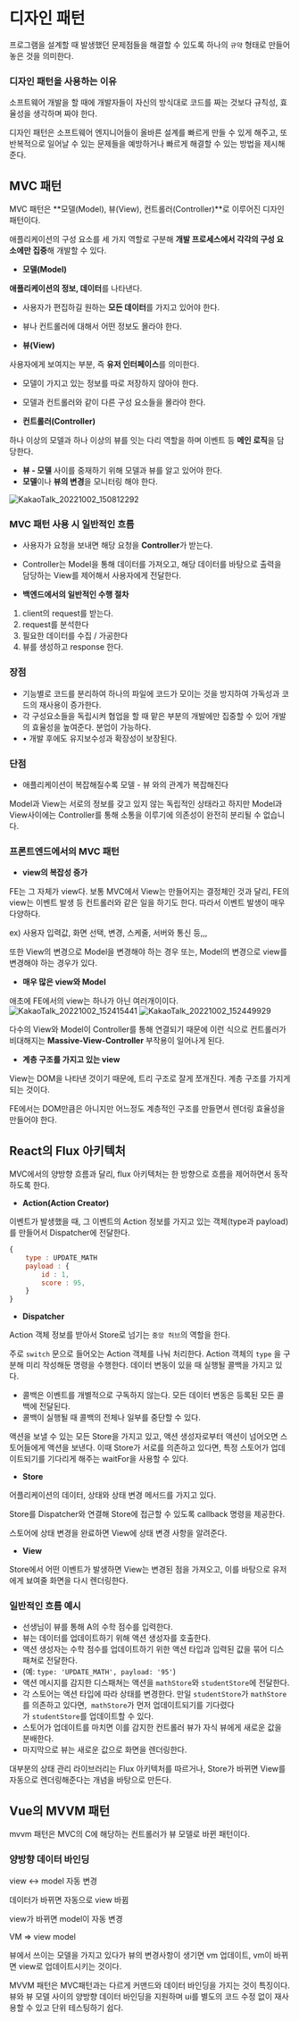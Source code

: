 # 디자인 패턴

프로그램을 설계할 때 발생했던 문제점들을 해결할 수 있도록 하나의 `규약` 형태로 만들어 놓은 것을 의미한다.

### 디자인 패턴을 사용하는 이유

소프트웨어 개발을 할 때에 개발자들이 자신의 방식대로 코드를 짜는 것보다 규칙성, 효율성을 생각하며 짜야 한다.

디자인 패턴은 소프트웨어 엔지니어들이 올바른 설계를 빠르게 만들 수 있게 해주고, 또 반복적으로 일어날 수 있는 문제들을 예방하거나 빠르게 해결할 수 있는 방법을 제시해 준다.

## MVC 패턴

MVC 패턴은 **모델(Model), 뷰(View), 컨트롤러(Controller)**로 이루어진 디자인 패턴이다.

애플리케이션의 구성 요소를 세 가지 역할로 구분해 **개발 프로세스에서 각각의 구성 요소에만 집중**해 개발할 수 있다.

- **모델(Model)**

**애플리케이션의 정보, 데이터**를 나타낸다.

- 사용자가 편집하길 원하는 **모든 데이터**를 가지고 있어야 한다.
- 뷰나 컨트롤러에 대해서 어떤 정보도 몰라야 한다.

- **뷰(View)**

사용자에게 보여지는 부분, 즉 **유저 인터페이스**를 의미한다.

- 모델이 가지고 있는 정보를 따로 저장하지 않아야 한다.
- 모델과 컨트롤러와 같이 다른 구성 요소들을 몰라야 한다.

- **컨트롤러(Controller)**

하나 이상의 모델과 하나 이상의 뷰를 잇는 다리 역할을 하며 이벤트 등 **메인 로직**을 담당한다.

- **뷰 - 모델** 사이를 중재하기 위해 모델과 뷰를 알고 있어야 한다.
- **모델**이나 **뷰의 변경**을 모니터링 해야 한다.

![KakaoTalk_20221002_150812292](https://user-images.githubusercontent.com/75849590/193604319-8d869ac1-4ef8-43dc-8cf4-e3e7a8c9626e.jpg)

### MVC 패턴 사용 시 일반적인 흐름

- 사용자가 요청을 보내면 해당 요청을 **Controller**가 받는다.
- Controller는 Model을 통해 데이터를 가져오고, 해당 데이터를 바탕으로 출력을 담당하는 View를 제어해서 사용자에게 전달한다.



- **백엔드에서의 일반적인 수행 절차**

1. client의 request를 받는다.
2. request를 분석한다
3. 필요한 데이터를 수집 / 가공한다
4. 뷰를 생성하고 response 한다.


### **장점**

- 기능별로 코드를 분리하여 하나의 파일에 코드가 모이는 것을 방지하여 가독성과 코드의 재사용이 증가한다.
- 각 구성요소들을 독립시켜 협업을 할 때 맡은 부분의 개발에만 집중할 수 있어 개발의 효율성을 높여준다. 분업이 가능하다.
- • 개발 후에도 유지보수성과 확장성이 보장된다.

### 단점

- 애플리케이션이 복잡해질수록 모델 - 뷰 와의 관계가 복잡해진다

Model과 View는 서로의 정보를 갖고 있지 않는 독립적인 상태라고 하지만 Model과 View사이에는 Controller를 통해 소통을 이루기에 의존성이 완전히 분리될 수 없습니다.

### 프론트엔드에서의 MVC 패턴



- **view의 복잡성 증가**

FE는 그 자체가 view다. 보통 MVC에서 View는 만들어지는 결정체인 것과 달리, FE의 view는 이벤트 발생 등 컨트롤러와 같은 일을 하기도 한다. 따라서 이벤트 발생이 매우 다양하다.

ex) 사용자 입력값, 화면 선택, 변경, 스케줄, 서버와 통신 등,,,

또한 View의 변경으로 Model을 변경해야 하는 경우 또는, Model의 변경으로 view를 변경해야 하는 경우가 있다.

- **매우 많은 view와 Model**

애초에 FE에서의 view는 하나가 아닌 여러개이이다.
![KakaoTalk_20221002_152415441](https://user-images.githubusercontent.com/75849590/193604724-54fb9d1e-b919-4696-98c8-d5d67a799ce5.jpg)
![KakaoTalk_20221002_152449929](https://user-images.githubusercontent.com/75849590/193604734-e4980106-56a0-4e25-9c3e-2b42ff01b22a.jpg)


다수의 View와 Model이 Controller를 통해 연결되기 때문에 이런 식으로 컨트롤러가 비대해지는 **Massive-View-Controller** 부작용이 일어나게 된다.

- **계층 구조를 가지고 있는 view**

View는 DOM을 나타낸 것이기 때문에, 트리 구조로 잘게 쪼개진다. 계층 구조를 가지게 되는 것이다.

FE에서는 DOM만큼은 아니지만 어느정도 계층적인 구조를 만들면서 렌더링 효율성을 만들어야 한다.

## React의 Flux 아키텍처

MVC에서의 양방향 흐름과 달리, flux 아키텍처는 한 방향으로 흐름을 제어하면서 동작하도록 한다.


- **Action(Action Creator)**

이벤트가 발생했을 때, 그 이벤트의 Action 정보를 가지고 있는 객체(type과 payload)를 만들어서 Dispatcher에 전달한다.

```jsx
{
	type : UPDATE_MATH
	payload : {
		id : 1,
		score : 95,
	}
}
```

- **Dispatcher**

Action 객체 정보를 받아서 Store로 넘기는 `중앙 허브`의 역할을 한다.

주로 `switch` 문으로 들어오는 Action 객체를 나눠 처리한다. Action 객체의 `type` 을 구분해 미리 작성해둔 명령을 수행한다. 데이터 변동이 있을 때 실행될 콜백을 가지고 있다.

- 콜백은 이벤트를 개별적으로 구독하지 않는다. 모든 데이터 변동은 등록된 모든 콜백에 전달된다.
- 콜백이 실행될 때 콜백의 전체나 일부를 중단할 수 있다.

액션을 보낼 수 있는 모든 Store을 가지고 있고, 액션 생성자로부터 액션이 넘어오면 스토어들에게 액션을 보낸다. 이때 Store가 서로를 의존하고 있다면, 특정 스토어가 업데이트되기를 기다리게 해주는 waitFor을 사용할 수 있다.

- **Store**

어플리케이션의 데이터, 상태와 상태 변경 메서드를 가지고 있다.

Store를 Dispatcher와 연결해 Store에 접근할 수 있도록 callback 명령을 제공한다.

스토어에 상태 변경을 완료하면 View에 상태 변경 사항을 알려준다.

- **View**

Store에서 어떤 이벤트가 발생하면 View는 변경된 점을 가져오고, 이를 바탕으로 유저에게 뵤여줄 화면을 다시 렌더링한다.

### **일반적인 흐름 예시**

- 선생님이 뷰를 통해 A의 수학 점수를 입력한다.
- 뷰는 데이터를 업데이트하기 위해 액션 생성자를 호출한다.
- 액션 생성자는 수학 점수를 업데이트하기 위한 액션 타입과 입력된 값을 묶어 디스패쳐로 전달한다.
- (예: `type: 'UPDATE_MATH', payload: '95'`)
- 액션 메시지를 감지한 디스패쳐는 액션을 `mathStore`와 `studentStore`에 전달한다.
- 각 스토어는 액션 타입에 따라 상태를 변경한다. 만일 `studentStore`가 `mathStore`를 의존하고 있다면,  `mathStore`가 먼저 업데이트되기를 기다렸다가 `studentStore`를 업데이트할 수 있다.
- 스토어가 업데이트를 마치면 이를 감지한 컨트롤러 뷰가 자식 뷰에게 새로운 값을 분배한다.
- 마지막으로 뷰는 새로운 값으로 화면을 렌더링한다.

대부분의 상태 관리 라이브러리는 Flux 아키텍처를 따르거나, Store가 바뀌면 View를 자동으로 렌더링해준다는 개념을 바탕으로 만든다.

## Vue의 MVVM 패턴

mvvm 패턴은 MVC의 C에 해당하는 컨트롤러가 뷰 모델로 바뀐 패턴이다.

### 양방향 데이터 바인딩

view ↔ model 자동 변경

데이터가 바뀌면 자동으로 view 바뀜

view가 바뀌면 model이 자동 변경

VM ⇒ view model

뷰에서 쓰이는 모델을 가지고 있다가 뷰의 변경사항이 생기면 vm 업데이트, vm이 바뀌면 view로 업데이트시키는 것이다.

MVVM 패턴은 MVC패턴과는 다르게 커맨드와 데이터 바인딩을 가지는 것이 특징이다. 뷰와 뷰 모델 사이의 양방향 데이터 바인딩을 지원하며 ui를 별도의 코드 수정 없이 재사용할 수 있고 단위 테스팅하기 쉽다.

